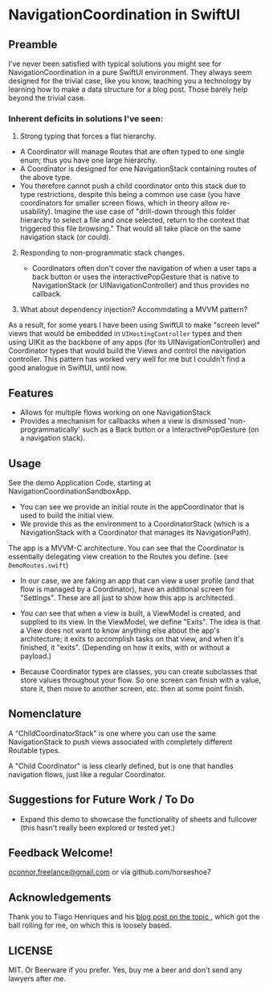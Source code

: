 #  NavigationCoordination in SwiftUI

## Preamble

I've never been satisfied with typical solutions you might see for NavigationCoordination in a pure SwiftUI environment.  They always seem designed for the trivial case, like you know, teaching you a technology by learning how to make a data structure for a blog post.  Those barely help beyond the trivial case.

### Inherent deficits in solutions I've seen:

1. Strong typing that forces a flat hierarchy.
- A Coordinator will manage Routes that are often typed to one single enum; thus you have one large hierarchy.
- A Coordinator is designed for one NavigationStack containing routes of the above type.
- You therefore cannot push a child coordinator onto this stack due to type restrictions, despite this being a common use case (you have coordinators for smaller screen flows, which in theory allow re-usability).  Imagine the use case of "drill-down through this folder hierarchy to select a file and once selected, return to the context that triggered this file browsing."  That would all take place on the same navigation stack (or could).

2. Responding to non-programmatic stack changes.
    - Coordinators often don't cover the navigation of when a user taps a back button or uses the interactivePopGesture that is native to NavigationStack (or UINavigationController) and thus provides no callback.

3. What about dependency injection? Accommdating a MVVM pattern?

As a result, for some years I have been using SwiftUI to make "screen level" views that would be embedded in `UIHostingController` types and then using UIKit as the backbone of any apps (for its UINavigationController) and Coordinator types that would build the Views and control the navigation controller.  This pattern has worked very well for me but I couldn't find a good analogue in SwiftUI, until now.


## Features

- Allows for multiple flows working on one NavigationStack
- Provides a mechanism for callbacks when a view is dismissed 'non-programmatically' such as a Back button or a InteractivePopGesture (on a navigation stack).

## Usage

See the demo Application Code, starting at NavigationCoordinationSandboxApp.

- You can see we provide an initial route in the appCoordinator that is used to build the initial view.
- We provide this as the environment to a CoordinatorStack (which is a NavigationStack with a Coordinator that manages its NavigationPath).

The app is a MVVM-C architecture.  You can see that the Coordinator is essentially delegating view creation to the Routes you define.  (see `DemoRoutes.swift`)

- In our case, we are faking an app that can view a user profile (and that flow is managed by a Coordinator), have an additional screen for "Settings".  These are all just to show how this app is architected.

- You can see that when a view is built, a ViewModel is created, and supplied to its view.  In the ViewModel, we define "Exits".  The idea is that a View does not want to know anything else about the app's architecture; it exits to accomplish tasks on that view, and when it's finished, it "exits".  (Depending on how it exits, with or without a payload.)

- Because Coordinator types are classes, you can create subclasses that store values throughout your flow.  So one screen can finish with a value, store it, then move to another screen, etc. then at some point finish.

   


## Nomenclature

A "ChildCoordinatorStack" is one where you can use the same NavigationStack to push views associated with completely different Routable types.

A "Child Coordinator" is less clearly defined, but is one that handles navigation flows, just like a regular Coordinator. 


## Suggestions for Future Work / To Do

- Expand this demo to showcase the functionality of sheets and fullcover (this hasn't really been explored or tested yet.)


## Feedback Welcome!

oconnor.freelance@gmail.com or via github.com/horseshoe7

## Acknowledgements

Thank you to Tiago Henriques and his [blog post on the topic ](https://www.tiagohenriques.dev/blog/swiftui-refactor-navigation-layer-using-coordinator-pattern), which got the ball rolling for me, on which this is loosely based.

## LICENSE

MIT.  Or Beerware if you prefer.  Yes, buy me a beer and don't send any lawyers after me.


